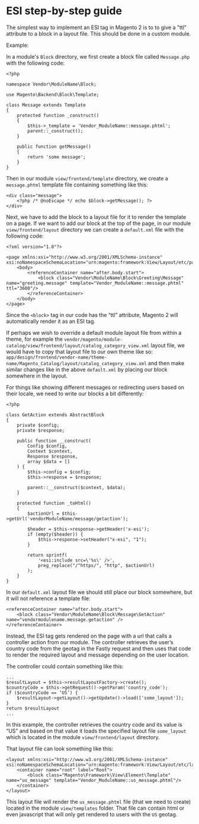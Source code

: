 # ESI step-by-step guide

The simplest way to implement an ESI tag in Magento 2 is to to give a "ttl" attribute to a block in a layout file. This should be done in a custom module.

Example:

In a module's `Block` directory, we first create a block file called `Message.php` with the following code:

```
<?php

namespace Vendor\ModuleName\Block;

use Magento\Backend\Block\Template;

class Message extends Template
{
    protected function _construct()
    {
        $this->_template = 'Vendor_ModuleName::message.phtml';
        parent::_construct();
    }

    public function getMessage()
    {
        return 'some message';
    }
}
```

Then in our module `view/frontend/template` directory, we create a `message.phtml` template file containing something like this:
```
<div class="message"> 
    <?php /* @noEscape */ echo $block->getMessage(); ?>
</div>
```

Next, we have to add the block to a layout file for it to render the template on a page. If we want to add our block at the top of the page, in our module `view/frontend/layout` directory we can create a `default.xml` file with the following code:

```
<?xml version="1.0"?>

<page xmlns:xsi="http://www.w3.org/2001/XMLSchema-instance" xsi:noNamespaceSchemaLocation="urn:magento:framework:View/Layout/etc/page_configuration.xsd">
    <body>
        <referenceContainer name="after.body.start">
            <block class="Vendor\ModuleName\Block\Greeting\Message" name="greeting.message" template="Vendor_ModuleName::message.phtml" ttl="3600"/>
        </referenceContainer>
    </body>
</page>
```
Since the `<block>` tag in our code has the “ttl” attribute, Magento 2 will automatically render it as an ESI tag.

If perhaps we wish to override a default module layout file from within a theme, for example the `vendor/magento/module-catalog/view/frontend/layout/catalog_category_view.xml` layout file, we would have to copy that layout file to our own theme like so: `app/design/frontend/vendor-name/theme-name/Magento_Catalog/layout/catalog_category_view.xml`
and then make similar changes like in the above `default.xml` by placing our block somewhere in the layout.

For things like showing different messages or redirecting users based on their locale, we need to write our blocks a bit differently:
```
<?php

class GetAction extends AbstractBlock
{    
    private $config;   
    private $response;
    
    public function __construct(
        Config $config,
        Context $context,
        Response $response,
        array $data = []
    ) {
        $this->config = $config;
        $this->response = $response;

        parent::__construct($context, $data);
    }

    protected function _toHtml()
    {
        $actionUrl = $this->getUrl('vendorModuleName/message/getaction');

        $header = $this->response->getHeader('x-esi');
        if (empty($header)) {
            $this->response->setHeader("x-esi", "1");
        }

        return sprintf(
            '<esi:include src=\'%s\' />',
            preg_replace("/^https/", "http", $actionUrl)
        );
    }
}
```
In our `default.xml` layout file we should still place our block somewhere, but it will not reference a template file:

```
<referenceContainer name="after.body.start">
    <block class="Vendor\ModuleName\Block\Message\GetAction" name="vendormodulename.message.getaction" />
</referenceContainer>
```
Instead, the ESI tag gets rendered on the page with a url that calls a controller action from our module. The controller retrieves the user’s country code from the geotag in the Fastly request and then uses that code to render the required layout and message depending on the user location.

The controller could contain something like this:
```
...
$resultLayout = $this->resultLayoutFactory->create();
$countryCode = $this->getRequest()->getParam('country_code');
if ($countryCode == ‘US’) {
    $resultLayout->getLayout()->getUpdate()->load(['some_layout']);
}
return $resultLayout
...
```
In this example, the controller retrieves the country code and its value is “US” and based on that value it loads the specified layout file `some_layout` which is located in the module `view/frontend/layout` directory.

That layout file can look something like this:
```
<layout xmlns:xsi="http://www.w3.org/2001/XMLSchema-instance" xsi:noNamespaceSchemaLocation="urn:magento:framework:View/Layout/etc/layout_generic.xsd">
    <container name="root" label="Root">
        <block class="Magento\Framework\View\Element\Template" name="us_message" template="Vendor_ModuleName::us_message.phtml"/>
    </container>
</layout>
```
This layout file will render the `us_message.phtml` file (that we need to create) located in the module `view/templates` folder. That file can contain html or even javascript that will only get rendered to users with the `US` geotag.